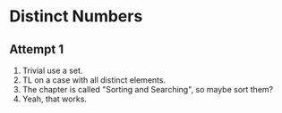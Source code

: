 # Distinct Numbers

## Attempt 1

1. Trivial use a set.
2. TL on a case with all distinct elements.
3. The chapter is called "Sorting and Searching", so maybe sort them?
4. Yeah, that works.
